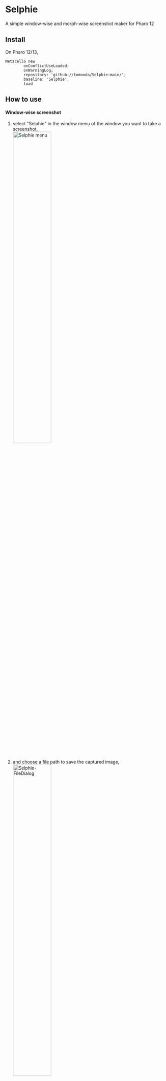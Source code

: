 # Selphie
A simple window-wise and morph-wise screenshot maker for Pharo 12

## Install

On Pharo 12/13,
```
Metacello new
		onConflictUseLoaded;
		onWarningLog;
		repository: 'github://tomooda/Selphie:main/';
		baseline: 'Selphie';
		load
```

## How to use

#### Window-wise screenshot

1. select "Selphie" in the window menu of the window you want to take a screenshot,
    <br><img alt="Selphie menu" src="https://github.com/tomooda/Selphie/assets/836308/a62451c7-b79e-44fa-b25f-a8dd1b15aa52" width="50%">

2. and choose a file path to save the captured image,
    <br><img alt="Selphie-FileDialog" src="https://github.com/tomooda/Selphie/assets/836308/06434ee3-207d-4c59-8d94-1e1315ad1e2e" width="50%">

3. then you have a PNG file.
    <br><img alt="Selphie-captured" src="https://github.com/tomooda/Selphie/assets/836308/018ec02e-47d3-4eee-b56e-23a89e834b9c" width="50%">

#### Morph-wise screenshot

1. bring the halo of the morph you want to screenshot,

2. and click on the right-center halo with camera icon,
   <br><img alt="Selphie-Halo" src="https://github.com/tomooda/Selphie/assets/836308/c60740b5-66cb-49ae-b326-6d9fa88efcaa" width="50%">

3. then you choose a file path to save a PNG file.
